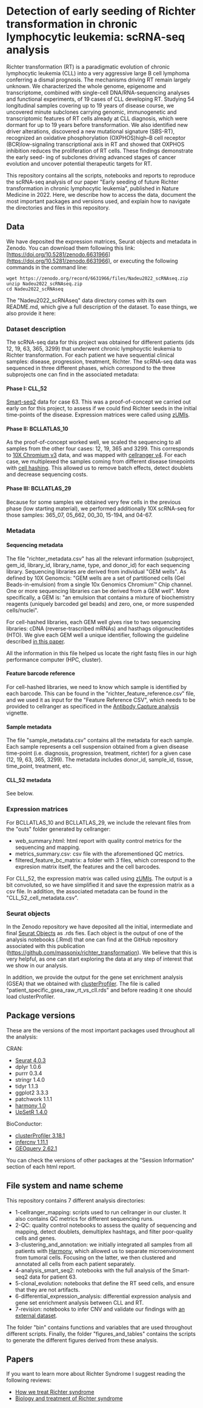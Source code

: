 # Detection of early seeding of Richter transformation in chronic lymphocytic leukemia: scRNA-seq analysis

Richter transformation (RT) is a paradigmatic evolution of chronic lymphocytic leukemia (CLL) into a very aggressive large B
cell lymphoma conferring a dismal prognosis. The mechanisms driving RT remain largely unknown. We characterized the whole
genome, epigenome and transcriptome, combined with single-cell DNA/RNA-sequencing analyses and functional experiments,
of 19 cases of CLL developing RT. Studying 54 longitudinal samples covering up to 19 years of disease course, we uncovered
minute subclones carrying genomic, immunogenetic and transcriptomic features of RT cells already at CLL diagnosis, which
were dormant for up to 19 years before transformation. We also identified new driver alterations, discovered a new mutational
signature (SBS-RT), recognized an oxidative phosphorylation (OXPHOS)high–B cell receptor (BCR)low-signaling transcriptional
axis in RT and showed that OXPHOS inhibition reduces the proliferation of RT cells. These findings demonstrate the early seed-
ing of subclones driving advanced stages of cancer evolution and uncover potential therapeutic targets for RT.


This repository contains all the scripts, notebooks and reports to reproduce the scRNA-seq analysis of our paper "Early seeding of future Richter transformation in chronic lymphocytic leukemia", published in Nature Medicine in 2022. Here, we describe how to access the data, document the most important packages and versions used, and explain how to navigate the directories and files in this repository.


## Data

We have deposited the expression matrices, Seurat objects and metadata in Zenodo. You can download them following this link: [https://doi.org/10.5281/zenodo.6631966](https://doi.org/10.5281/zenodo.6631966), or executing the following commands in the
command line:

```{bash}
wget https://zenodo.org/record/6631966/files/Nadeu2022_scRNAseq.zip
unzip Nadeu2022_scRNAseq.zip
cd Nadeu2022_scRNAseq
```

The "Nadeu2022_scRNAseq" data directory comes with its own README.md, which give a full description of the dataset. To ease things, we also provide it here:


### Dataset description

The scRNA-seq data for this project was obtained for different patients (ids 12, 19, 63, 365, 3299) that underwent
chronic lymphoyctic leukemia to Richter transformation. For each patient we have sequential clinical samples: disease,
progression, treatment, Richter. The scRNA-seq data was sequenced in three different phases, which correspond to the
three subprojects one can find in the associated metadata:


#### Phase I: CLL_52

[Smart-seq2](https://www.nature.com/articles/nprot.2014.006) data for case 63.
This was a proof-of-concept we carried out early on for this project, to assess
if we could find Richter seeds in the initial time-points of the disease. Expression
matrices were called using [zUMIs](https://academic.oup.com/gigascience/article/7/6/giy059/5005022).


#### Phase II: BCLLATLAS_10

As the proof-of-concept worked well, we scaled the sequencing to all samples from
the other four cases: 12, 19, 365 and 3299. This corresponds to [10X Chromium v3](https://www.10xgenomics.com/products/single-cell-gene-expression) data, and was mapped with
[cellranger v4](https://support.10xgenomics.com/single-cell-gene-expression/software/pipelines/latest/what-is-cell-ranger). For each case, we multiplexed the samples
coming from different disease timepoints with [cell hashing](https://genomebiology.biomedcentral.com/articles/10.1186/s13059-018-1603-1). This allowed us
to remove batch effects, detect doublets and decrease sequencing costs.


#### Phase III: BCLLATLAS_29

Because for some samples we obtained very few cells in the previous phase (low starting material),
we performed additionally 10X scRNA-seq for those samples: 365_07, 05_662, 00_30,
15-194, and 04-67.


### Metadata

#### Sequencing metadata

The file "richter_metadata.csv" has all the relevant information (subproject,
gem_id, library_id, library_name, type, and donor_id) for each sequencing library.
Sequencing libraries are derived from individual "GEM wells". As defined by
10X Genomcis: "GEM wells are a set of partitioned cells (Gel Beads-in-emulsion) from 
a single 10x Genomics Chromium™ Chip channel. One or more sequencing libraries can be
derived from a GEM well". More specifically, a GEM is: "an emulsion that contains a mixture
of biochemistry reagents (uniquely barcoded gel beads) and zero, one, or more
suspended cells/nuclei".

For cell-hashed libraries, each GEM well gives rise to two sequencing
libraries: cDNA (reverse-trascribed mRNAs) and hasthags oligonucleotides (HTO).
We give each GEM well a unique identifier, following the guideline described
[in this paper](https://academic.oup.com/gigascience/article/6/11/gix100/4557140?login=false).

All the information in this file helped us locate the right fastq files in our
high performance computer (HPC, cluster).


#### Feature barcode reference

For cell-hashed libraries, we need to know which sample is identified by each
barcode. This can be found in the "richter_feature_reference.csv" file,
and we used it as input for the "Feature Reference CSV", which needs to be
provided to cellranger as specificed in the [Antibody Capture analysis](https://support.10xgenomics.com/single-cell-gene-expression/software/pipelines/latest/using/feature-bc-analysis#feature-ref)
vignette.


#### Sample metadata

The file "sample_metadata.csv" contains all the metadata for each sample. Each
sample represents a cell suspension obtained from a given disease time-point 
(i.e. diagnosis, progression, treatment, richter) for a given case (12, 19, 63,
365, 3299). The metadata includes donor_id, sample_id, tissue, time_point, 
treatment, etc.


#### CLL_52 metadata

See below.


### Expression matrices

For BCLLATLAS_10 and BCLLATLAS_29, we include the relevant files from the 
"outs" folder generated by cellranger:

* web_summary.html: html report with quality control metrics for the sequencing and mapping.
* metrics_summary.csv: csv file with the aforementioned QC metrics.
* filtered_feature_bc_matrix: a folder with 3 files, which correspond to the expresion matrix itself, the features and the cell barcodes.

For CLL_52, the expression matrix was called using [zUMIs](https://academic.oup.com/gigascience/article/7/6/giy059/5005022).
The output is a bit convoluted, so we have simplified it and save the expression
matrix as a csv file. In addition, the associated metadata can be found in the
"CLL_52_cell_metadata.csv".


### Seurat objects

In the Zenodo repository we have deposited all the initial, intermediate and final
[Seurat Objects](https://github.com/mojaveazure/seurat-object)
as .rds fies. Each object is the output of one of the analysis notebooks (.Rmd) that
one can find at the GitHub repository associated with this publication
(https://github.com/massonix/richter_transformation). We believe that this is
very helpful, as one can start exploring the data at any step of interest that
we show in our analysis.

In addition, we provide the output for the gene set enrichment analysis
(GSEA) that we obtained with [clusterProfiler](https://yulab-smu.top/biomedical-knowledge-mining-book/).
The file is called "patient_specific_gsea_raw_rt_vs_cll.rds" and before reading
it one should load clusterProfiler.


## Package versions

These are the versions of the most important packages used throughout all the analysis:

CRAN:

* [Seurat 4.0.3](https://satijalab.org/seurat/)
* dplyr 1.0.6
* purrr 0.3.4
* stringr 1.4.0
* tidyr 1.1.3
* ggplot2 3.3.3
* patchwork 1.1.1
* [harmony 1.0](https://github.com/immunogenomics/harmony)
* [UpSetR 1.4.0](https://github.com/hms-dbmi/UpSetR)


BioConductor:

* [clusterProfiler 3.18.1](https://bioconductor.org/packages/release/bioc/html/clusterProfiler.html)
* [infercnv 1.11.1](https://github.com/broadinstitute/infercnv)
* [GEOquery 2.62.1](https://bioconductor.org/packages/release/bioc/html/GEOquery.html)


You can check the versions of other packages at the "Session Information" section of each html report.


## File system and name scheme

This repository contains 7 different analysis directories:

* 1-cellranger_mapping: scripts used to run cellranger in our cluster. It also contains QC metrics for different sequencing runs.
* 2-QC: quality control notebooks to assess the quality of sequencing and mapping, detect doublets, demultiplex hashtags, and filter poor-quality cells and genes.
* 3-clustering_and_annotation: we initially integrated all samples from all patients with [Harmony](), which allowed us to separate microenvironment from tumoral cells. Focusing on the latter, we then clustered and annotated all cells from each patient separately.
* 4-analysis_smart_seq2: notebooks with the full analysis of the Smart-seq2 data for patient 63.
* 5-clonal_evolution: notebooks that define the RT seed cells, and ensure that they are not artifacts.
* 6-differential_expression_analysis: differential expression analysis and gene set enrichment analysis between CLL and RT.
* 7-revision: notebooks to infer CNV and validate our findings with [an external dataset](https://aacrjournals.org/cancerdiscovery/article-abstract/11/12/3048/674669/Longitudinal-Single-Cell-Dynamics-of-Chromatin?redirectedFrom=fulltext).

The folder "bin" contains functions and variables that are used throughout different scripts. Finally, the folder "figures_and_tables" contains the scripts to generate the different figures derived from these analysis.


## Papers

If you want to learn more about Richter Syndrome I suggest reading the following reviews:

* [How we treat Richter syndrome](https://ashpublications.org/blood/article/123/11/1647/105732/How-we-treat-Richter-syndrome)
* [Biology and treatment of Richter syndrome](https://ashpublications.org/blood/article/131/25/2761/37138/Biology-and-treatment-of-Richter-syndrome)
